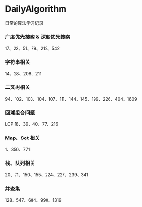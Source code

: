 # DailyAlgorithm

日常的算法学习记录

### 广度优先搜索 & 深度优先搜索

17、22、51、79、212、542

### 字符串相关

14、28、208、211

### 二叉树相关

94、102、103、104、107、111、144、145、199、226、404、1609

### 回溯组合问题

LCP 18、39、40、77、216

### Map、Set 相关

1、350、771

### 栈、队列相关

20、71、150、155、224、227、239、341


### 并查集
128、547、684、990、1319